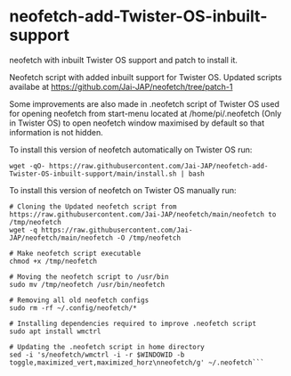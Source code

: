 # neofetch-add-Twister-OS-inbuilt-support
neofetch with inbuilt Twister OS support and patch to install it.


Neofetch script with added inbuilt support for Twister OS. Updated scripts availabe at https://github.com/Jai-JAP/neofetch/tree/patch-1 

Some improvements are also made in .neofetch script of Twister OS used for opening neofetch from start-menu located at /home/pi/.neofetch (Only in Twister OS) to open neofetch window maximised by default so that information is not hidden.

To install this version of neofetch automatically on Twister OS run:

```wget -qO- https://raw.githubusercontent.com/Jai-JAP/neofetch-add-Twister-OS-inbuilt-support/main/install.sh | bash```

To install this version of neofetch on Twister OS manually run:

```
# Cloning the Updated neofetch script from https://raw.githubusercontent.com/Jai-JAP/neofetch/main/neofetch to /tmp/neofetch
wget -q https://raw.githubusercontent.com/Jai-JAP/neofetch/main/neofetch -O /tmp/neofetch

# Make neofetch script executable
chmod +x /tmp/neofetch

# Moving the neofetch script to /usr/bin
sudo mv /tmp/neofetch /usr/bin/neofetch

# Removing all old neofetch configs
sudo rm -rf ~/.config/neofetch/*

# Installing dependencies required to improve .neofetch script
sudo apt install wmctrl

# Updating the .neofetch script in home directory
sed -i 's/neofetch/wmctrl -i -r $WINDOWID -b toggle,maximized_vert,maximized_horz\nneofetch/g' ~/.neofetch```
